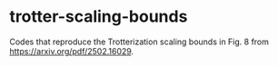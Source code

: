 # trotter-scaling-bounds
Codes that reproduce the Trotterization scaling bounds in Fig. 8 from https://arxiv.org/pdf/2502.16029. 
